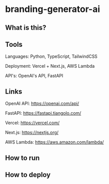 # branding-generator-ai 

## What is this?

## Tools

Languages: Python, TypeScript, TailwindCSS

Deployment: Vercel + Next.js, AWS Lambda

API's: OpenAI's API, FastAPI

## Links

OpenAI API: https://openai.com/api/

FastAPI: https://fastapi.tiangolo.com/

Vercel: https://vercel.com/

Next.js: https://nextjs.org/

AWS Lambda: https://aws.amazon.com/lambda/

## How to run
## How to deploy

